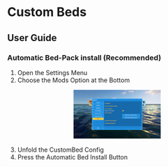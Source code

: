 # Custom Beds
## User Guide

### Automatic Bed-Pack install (Recommended)

1. Open the Settings Menu
2. Choose the Mods Option at the Bottom
   
<div align=center>
   
<img width="200" src="../docs/images/CustomBedsUser1.jpg">

</div>

3. Unfold the CustomBed Config
4. Press the Automatic Bed Install Button

